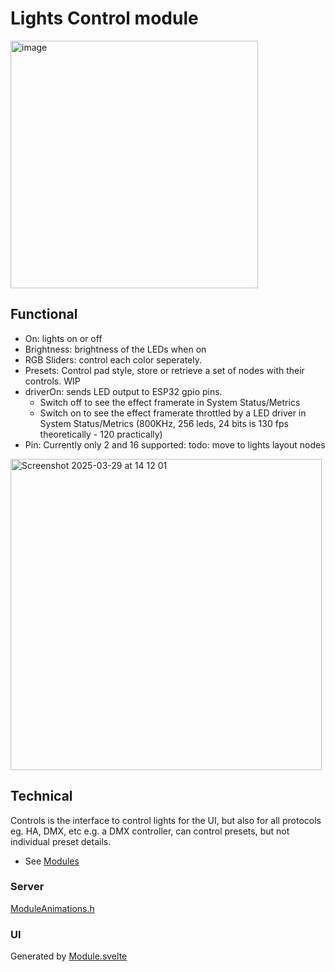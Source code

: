# Lights Control module

<img width="396" alt="image" src="https://github.com/user-attachments/assets/98865f0b-c966-405c-8522-f4e05bc424f2" />

## Functional

* On: lights on or off
* Brightness: brightness of the LEDs when on
* RGB Sliders: control each color seperately.
* Presets: Control pad style, store or retrieve a set of nodes with their controls. WIP
* driverOn: sends LED output to ESP32 gpio pins.
    * Switch off to see the effect framerate in System Status/Metrics
    * Switch on to see the effect framerate throttled by a LED driver in System Status/Metrics (800KHz, 256 leds, 24 bits is 130 fps theoretically - 120 practically)
* Pin: Currently only 2 and 16 supported: todo: move to lights layout nodes

<img width="498" alt="Screenshot 2025-03-29 at 14 12 01" src="https://github.com/user-attachments/assets/3a5a3743-c0a4-4456-96cb-f4abd0d01450" />

## Technical

Controls is the interface to control lights for the UI, but also for all protocols eg. HA, DMX, etc
e.g. a DMX controller, can control presets, but not individual preset details.

* See [Modules](../modules.md)

### Server

[ModuleAnimations.h](https://github.com/MoonModules/MoonLight/blob/main/src/MoonLight/ModuleControl.h)

### UI

Generated by [Module.svelte](https://github.com/MoonModules/MoonLight/blob/main/interface/src/routes/moonbase/module/Module.svelte)
